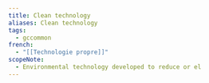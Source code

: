 ```yaml
---
title: Clean technology
aliases: Clean technology
tags:
  - gccommon
french:
  - "[[Technologie propre]]"
scopeNote:
  - Environmental technology developed to reduce or el
---
```

